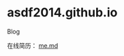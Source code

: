 asdf2014.github.io
==================

Blog

在线简历：&nbsp;[me.md][1]

[1]:https://github.com/asdf2014/asdf2014.github.io/blob/master/me.md
